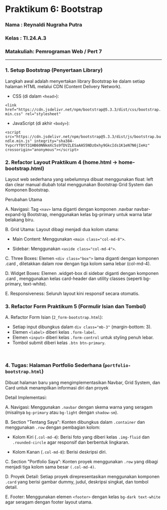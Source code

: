 # Praktikum 6: Bootstrap

### Nama      : Reynaldi Nugraha Putra
### Kelas     : TI.24.A.3
### Matakuliah: Pemrograman Web / Pert 7
___________________________________________________________________________________

### 1. Setup Bootstrap (Penyertaan Library)
Langkah awal adalah menyertakan library Bootstrap ke dalam setiap halaman HTML melalui CDN (Content Delivery Network).

- CSS (di dalam `<head>`):

``<link href="https://cdn.jsdelivr.net/npm/bootstrap@5.3.3/dist/css/bootstrap.min.css" rel="stylesheet"``

- JavaScript (di akhir `<body>`):

``<script src="https://cdn.jsdelivr.net/npm/bootstrap@5.3.3/dist/js/bootstrap.bundle.min.js" integrity="sha384-YvpcrYf0tY31HB60NNkmXc5s9fDVZLESaAA55NDzOxhy9GkcIds1K1eN7N6jIeHz" crossorigin="anonymous"></script>``
<br>

### 2. Refactor Layout Praktikum 4 (home.html -> home-bootstrap.html)
Layout web sederhana yang sebelumnya dibuat menggunakan float: left dan clear manual diubah total menggunakan Bootstrap Grid System dan Komponen Bootstrap.

Perubahan Utama

A.  Navigasi: Tag `<nav>` lama diganti dengan komponen .navbar navbar-expand-lg Bootstrap, menggunakan kelas bg-primary untuk warna latar belakang biru.

B.  Grid Utama: Layout dibagi menjadi dua kolom utama:

- Main Content: Menggunakan `<main class="col-md-8">`.

- Sidebar: Menggunakan `<aside class="col-md-4">`.

C.  Three Boxes: Elemen `<div class="box">` lama diganti dengan komponen .card , diletakkan dalam row dengan tiga kolom sama lebar (col-md-4).

D. Widget Boxes: Elemen .widget-box di sidebar diganti dengan komponen .card , menggunakan kelas card-header dan utility classes (seperti bg-primary, text-white).

E. Responsiveness: Seluruh layout kini responsif secara otomatis.
<br>

### 3. Refactor Form Praktikum 5 (Formulir Isian dan Tombol)
A. Refactor Form Isian (`2_form-bootstrap.html`):

- Setiap input dibungkus dalam `div class="mb-3"` (margin-bottom: 3).
- Elemen `<label>` diberi kelas `.form-label`.
- Elemen `<input>` diberi kelas `.form-control` untuk styling penuh lebar.
- Tombol submit diberi kelas `.btn btn-primary`.
<br>

### 4. Tugas: Halaman Portfolio Sederhana (`portfolio-bootstrap.html`)
Dibuat halaman baru yang mengimplementasikan Navbar, Grid System, dan Card untuk menampilkan informasi diri dan proyek

Detail Implementasi:

A.  Navigasi: Menggunakan `.navbar` dengan skema warna yang seragam (misalnya `bg-primary` atau `bg-light` dengan `shadow-sm`).

B.  Section "Tentang Saya": Konten dibungkus dalam `.container` dan menggunakan `.row` dengan pembagian kolom:

- Kolom Kiri (`.col-md-4`): Berisi foto yang diberi kelas `.img-fluid` dan `.rounded-circle` agar responsif dan berbentuk lingkaran.

- Kolom Kanan (`.col-md-8`): Berisi deskripsi diri.

C.  Section "Portfolio Saya": Konten proyek menggunakan `.row` yang dibagi menjadi tiga kolom sama besar `(.col-md-4)`.

D.  Proyek Detail: Setiap proyek direpresentasikan menggunakan komponen `.card` yang berisi gambar dummy, judul, deskripsi singkat, dan tombol detail.

E.  Footer: Menggunakan elemen `<footer>` dengan kelas `bg-dark text-white` agar seragam dengan footer layout utama.
